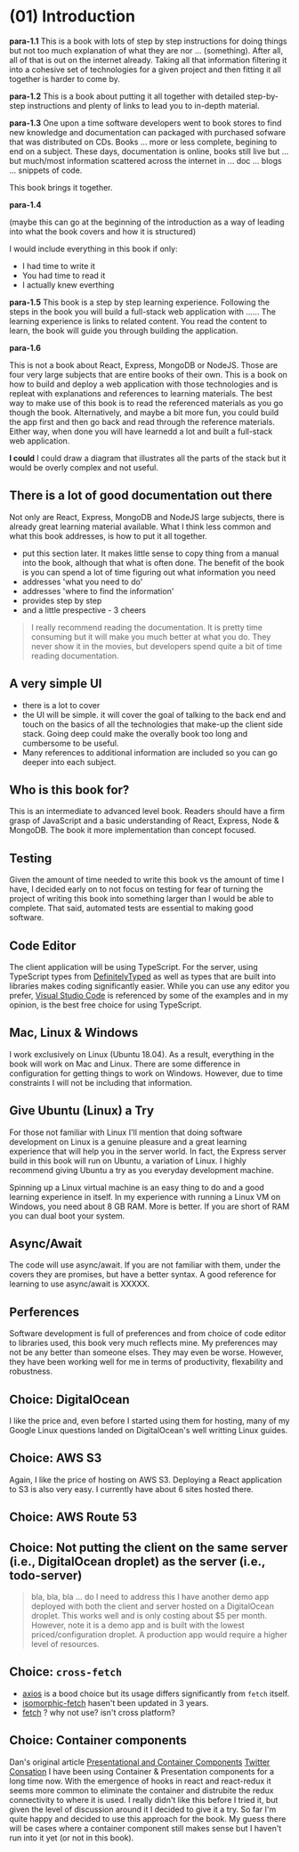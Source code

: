 # (01) Introduction

**para-1.1**
This is a book with lots of step by step instructions for doing things but not too much explanation of what they are nor ... (something). After all, all of that is out on the internet already. Taking all that information filtering it into a cohesive set of technologies for a given project and then fitting it all together is harder to come by.

**para-1.2**
This is a book about putting it all together with detailed step-by-step instructions and plenty of links to lead you to in-depth material.

**para-1.3**
One upon a time software developers went to book stores to find new knowledge and documentation can packaged with purchased sofware that was distributed on CDs. Books ... more or less complete, begining to end on a subject. These days, documentation is online, books still live but ... but much/most information scattered across the internet in ... doc ... blogs ... snippets of code.

This book brings it together.

**para-1.4**

(maybe this can go at the beginning of the introduction as a way of leading into what the book covers and how it is structured)

I would include everything in this book if only:
- I had time to write it
- You had time to read it
- I actually knew everthing


**para-1.5**
This book is a step by step learning experience. Following the steps in the book you will build a full-stack web application with ...... The learning experience is links to related content. You read the content to learn, the book will guide you through building the application.

**para-1.6**

This is not a book about React, Express, MongoDB or NodeJS. Those are four very large subjects that are entire books of their own. This is a book on how to build and deploy a web application with those technologies and is repleat with explanations and references to learning materials. The best way to make use of this book is to read the referenced materials as you go though the book. Alternatively, and maybe a bit more fun, you could build the app first and then go back and read through the reference materials. Either way, when done you will have learnedd a lot and built a full-stack web application.


**I could**
I could draw a diagram that illustrates all the parts of the stack but it would be overly complex and not useful.


## There is a lot of good documentation out there
Not only are React, Express, MongoDB and NodeJS large subjects, there is already great learning material available. What I think less common and what this book addresses, is how to put it all together.

- put this section later. It makes little sense to copy thing from a manual into the book, although that what is often done. The benefit of the book is you can spend a lot of time figuring out what information you need
- addresses 'what you need to do'
- addresses 'where to find the information'
- provides step by step
- and a little prespective - 3 cheers

> I really recommend reading the documentation. It is pretty time consuming but it will make you much better at what you do. They never show it in the movies, but developers spend quite a bit of time reading documentation.


## A very simple UI
- there is a lot to cover
- the UI will be simple. it will cover the goal of talking to the back end and touch on the basics of all the technologies that make-up the client side stack. Going deep could make the overally book too long and cumbersome to be useful.
- Many references to additional information are included so you can go deeper into each subject.

## Who is this book for?
This is an intermediate to advanced level book. Readers should have a firm grasp of JavaScript and a basic understanding of React, Express, Node & MongoDB. The book it more implementation than concept focused.

## Testing
Given the amount of time needed to write this book vs the amount of time I have, I decided early on to not focus on testing for fear of turning the project of writing this book into something larger than I would be able to complete. That said, automated tests are essential to making good software.

## Code Editor
The client application will be using TypeScript. For the server, using TypeScript types from [DefinitelyTyped](http://definitelytyped.org/) as well as types that are built into libraries makes coding significantly easier. While you can use any editor you prefer, [Visual Studio Code](https://code.visualstudio.com/) is referenced by some of the examples and in my opinion, is the best free choice for using TypeScript.

## Mac, Linux & Windows
I work exclusively on Linux (Ubuntu 18.04). As a result, everything in the book will work on Mac and Linux. There are some difference in configuration for getting things to work on Windows. However, due to time constraints I will not be including that information.

## Give Ubuntu (Linux) a Try
For those not familiar with Linux I'll mention that doing software development on Linux is a genuine pleasure and a great learning experience that will help you in the server world. In fact, the Express server build in this book will run on Ubuntu, a variation of Linux. I highly recommend giving Ubuntu a try as you everyday development machine.

Spinning up a Linux virtual machine is an easy thing to do and a good learning experience in itself. In my experience with running a Linux VM on Windows, you need about 8 GB RAM. More is better. If you are short of RAM you can dual boot your system.

## Async/Await
The code will use async/await. If you are not familiar with them, under the covers they are promises, but have a better syntax. A good reference for learning to use async/await is XXXXX.

## Perferences
Software development is full of preferences and from choice of code editor to libraries used, this book very much reflects mine. My preferences may not be any better than someone elses. They may even be worse. However, they have been working well for me in terms of productivity, flexability and robustness.

## Choice: DigitalOcean
I like the price and, even before I started using them for hosting, many of my Google Linux questions landed on DigitalOcean's well writting Linux guides.

## Choice: AWS S3
Again, I like the price of hosting on AWS S3. Deploying a React application to S3 is also very easy. I currently have about 6 sites hosted there.

## Choice: AWS Route 53

## Choice: Not putting the client on the same server (i.e., DigitalOcean droplet) as the server (i.e., todo-server)
> bla, bla, bla ... do I need to address this
I have another demo app deployed with both the client and server hosted on a DigitalOcean droplet. This works well and is only costing about $5 per month. However, note it is a demo app and is built with the lowest priced/configuration droplet. A production app would require a higher level of resources.

## Choice: `cross-fetch`
- [axios](https://www.npmjs.com/package/axios) is a bood choice but its usage differs significantly from `fetch` itself.
- [isomorphic-fetch](https://www.npmjs.com/package/isomorphic-fetch) hasen't been updated in 3 years.
- [fetch]() ? why not use? isn't cross platform?

## Choice: Container components

Dan's original article [Presentational and Container Components](https://medium.com/@dan_abramov/smart-and-dumb-components-7ca2f9a7c7d0)
[Twitter Consation](https://twitter.com/IslamAttrash/status/1056128899229331456)
I have been using Container & Presentation components for a long time now. With the emergence of hooks in react and react-redux it seems more common to eliminate the container and distrubite the redux connectivity to where it is used.
I really didn't like this before I tried it, but given the level of discussion around it I decided to give it a try. So far I'm quite happy and decided to use this approach for the book.
My guess there will be cases where a container component still makes sense but I haven't run into it yet (or not in this book).

